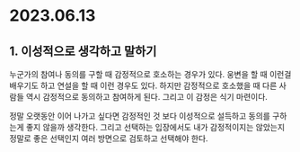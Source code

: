 # 2023.06.13

## 1. 이성적으로 생각하고 말하기

누군가의 참여나 동의를 구할 때 감정적으로 호소하는 경우가 있다. 웅변을 할 때 이런걸 배우기도 하고 연설을 할 때 이런 경우도 있다. 하지만 감정적으로 호소했을 때 다른 사람들 역시 감정적으로 동의하고 참여하게 된다. 그리고 이 감정은 식기 마련이다.

정말 오랫동안 이어 나가고 싶다면 감정적인 것 보다 이성적으로 설득하고 동의를 구하는게 좋지 않을까 생각한다. 그리고 선택하는 입장에서도 내가 감정적이지는 않았는지 정말로 좋은 선택인지 여러 방면으로 검토하고 선택해야 한다.

